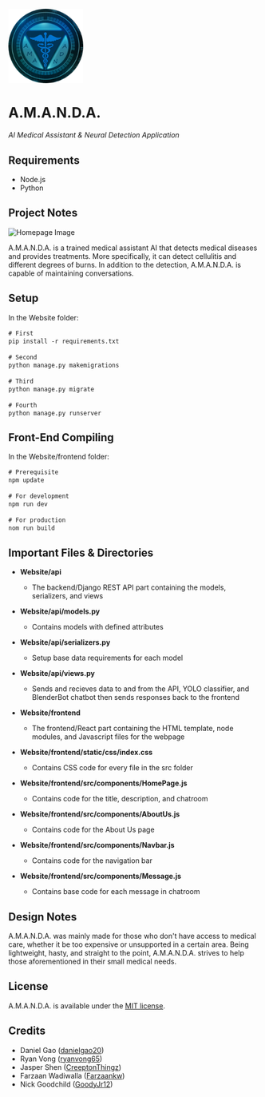 <a href="#"><img src="./Website/frontend/static/images/AMANDA_Logo.png" alt="AMANDA logo" width="150" /></a>

# A.M.A.N.D.A.
*AI Medical Assistant & Neural Detection Application*

## Requirements
- Node.js
- Python

## Project Notes

![Homepage Image](https://media.discordapp.net/attachments/890436526486474773/911483817158647838/unknown.png?width=1349&height=670)
     
A.M.A.N.D.A. is a trained medical assistant AI that detects medical diseases and provides treatments. More specifically, it can detect cellulitis and different degrees of burns. In addition to the detection, A.M.A.N.D.A. is capable of maintaining conversations.

## Setup
In the Website folder:
```
# First
pip install -r requirements.txt

# Second
python manage.py makemigrations

# Third
python manage.py migrate

# Fourth
python manage.py runserver
```

## Front-End Compiling
In the Website/frontend folder:
```
# Prerequisite
npm update

# For development
npm run dev

# For production
nom run build
```

## Important Files & Directories
- **Website/api**
  - The backend/Django REST API part containing the models, serializers, and views 

- **Website/api/models.py**
  - Contains models with defined attributes

- **Website/api/serializers.py**
  - Setup base data requirements for each model

- **Website/api/views.py**
  - Sends and recieves data to and from the API, YOLO classifier, and BlenderBot chatbot then sends responses back to the frontend

- **Website/frontend**
  - The frontend/React part containing the HTML template, node modules, and Javascript files for the webpage

- **Website/frontend/static/css/index.css**
  - Contains CSS code for every file in the src folder

- **Website/frontend/src/components/HomePage.js**
  - Contains code for the title, description, and chatroom 

- **Website/frontend/src/components/AboutUs.js**
  - Contains code for the About Us page

- **Website/frontend/src/components/Navbar.js**
  - Contains code for the navigation bar

- **Website/frontend/src/components/Message.js**
  - Contains base code for each message in chatroom

## Design Notes

A.M.A.N.D.A. was mainly made for those who don't have access to medical care, whether it be too expensive or unsupported in a certain area. Being lightweight, hasty, and straight to the point, A.M.A.N.D.A. strives to help those aforementioned in their small medical needs.

## License
A.M.A.N.D.A. is available under the [MIT license](LICENSE).

## Credits
- Daniel Gao ([danielgao20](https://github.com/danielgao20))
- Ryan Vong ([ryanvong65](https://github.com/rvong65))
- Jasper Shen ([CreeptonThingz](https://github.com/CreeptonThingz))
- Farzaan Wadiwalla ([Farzaankw](https://github.com/Farzaankw))
- Nick Goodchild ([GoodyJr12](https://github.com/GoodyJr12))
